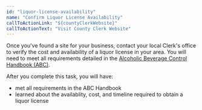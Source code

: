 ```yaml
---
id: "liquor-license-availability"
name: "Confirm Liquor License Availability"
callToActionLink: "${countyClerkWebsite}"
callToActionText: "Visit County Clerk Website"
---
```


Once you've found a site for your business, contact your local Clerk's office to verify the cost and availability of a liquor license in your area. You will need to meet all requirements detailed in the [Alcoholic Beverage Control Handbook (ABC)](https://www.nj.gov/oag/abc/downloads/abchandbook02.pdf).

After you complete this task, you will have:
- met all requirements in the ABC Handbook
- learned about the availablity, cost, and timeline required to obtain a liquor license
